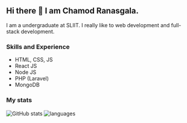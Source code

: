 ## Hi there 👋 I am Chamod Ranasgala.

I am a undergraduate at SLIIT. I really like to web development and full-stack development.
### Skills and Experience

- HTML, CSS, JS
- React JS
- Node JS
- PHP (Laravel)
- MongoDB

### My stats

<img align="center" src="https://github-readme-stats.vercel.app/api?username=chamodranasgala&show_icons=true&include_all_commits=true&theme=dracula" alt="GitHub stats" />
<img align="center" src="https://github-readme-stats.vercel.app/api/top-langs/?username=chamodranasgala&&exclude_repo=ChamodSR&layout=compact&theme=dracula" alt="languages"/>
